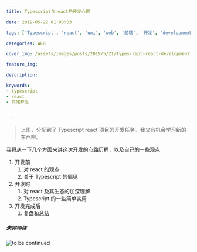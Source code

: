 ```yaml
---
title: Typescript与react的开发心得

date: 2019-05-22 01:08:03

tags: ['Typescript', 'react', 'umi', 'web', '前端', '开发', 'development']

categories: WEB

cover_img: /assets/images/posts/2019/5/21/Typescript-react-development-practices.jpeg

feature_img: 

description: 

keywords: 
- typescript
- react
- 前端开发
	

---
```


> 上周，分配到了 Typescript react 项目的开发任务。我又有机会学习新的东西啦。

我将从一下几个方面来讲这次开发的心路历程，以及自己的一些观点

1. 开发前
	1. 对 react 的观点
	2. 关于 Typescript 的偏见
2. 开发时
	1. 对 react 及其生态的加深理解
	2. Typescript 的一些简单实用
3. 开发完成后
	1. 复盘和总结
	
##### 未完待续


![to be continued](https://m.media-amazon.com/images/I/71NscnhYRCL._SS500_.jpg)
